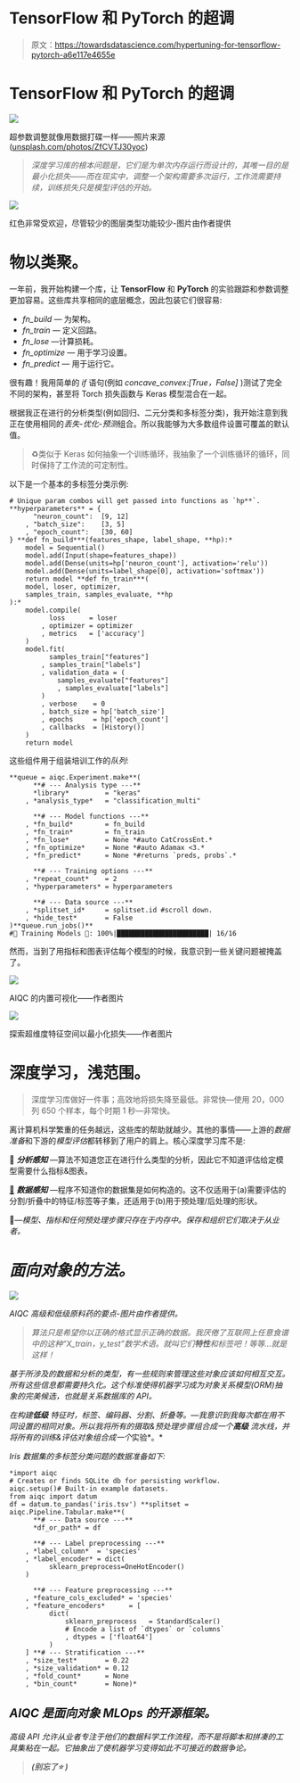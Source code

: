 # TensorFlow 和 PyTorch 的超调

> 原文：<https://towardsdatascience.com/hypertuning-for-tensorflow-pytorch-a6e117e4655e>

# TensorFlow 和 PyTorch 的超调

![](img/d89ff40f4abd6b03e497ece9509c1db7.png)

超参数调整就像用数据打碟一样——照片来源([unsplash.com/photos/ZfCVTJ30yoc](https://unsplash.com/photos/ZfCVTJ30yoc))

> *深度学习库的根本问题是，它们是为单次内存运行而设计的，其唯一目的是最小化损失——而在现实中，调整一个架构需要多次运行，工作流需要持续，训练损失只是模型评估的开始。*

![](img/49505c35ad8b5500724148007160421f.png)

红色非常受欢迎，尽管较少的图层类型功能较少-图片由作者提供

# 物以类聚。

一年前，我开始构建一个库，让 **TensorFlow** 和 **PyTorch** 的实验跟踪和参数调整更加容易。这些库共享相同的底层概念，因此包装它们很容易:

*   *fn_build —* 为架构。
*   *fn_train —* 定义回路。
*   *fn_lose* —计算损耗。
*   *fn_optimize —* 用于学习设置。
*   *fn_predict —* 用于运行它。

很有趣！我用简单的 *if* 语句(例如 *concave_convex:[True，False]* )测试了完全不同的架构，甚至将 Torch 损失函数与 Keras 模型混合在一起。

根据我正在进行的分析类型(例如回归、二元分类和多标签分类)，我开始注意到我正在使用相同的*丢失-优化-预测*组合。所以我能够为大多数组件设置可覆盖的默认值。

> ♻️类似于 Keras 如何抽象一个训练循环，我抽象了一个训练循环的循环，同时保持了工作流的可定制性。

以下是一个基本的多标签分类示例:

```
# Unique param combos will get passed into functions as `hp**`.
**hyperparameters** = {
      "neuron_count":  [9, 12]
    , "batch_size":    [3, 5]
    , "epoch_count":   [30, 60]
} **def fn_build***(features_shape, label_shape, **hp):*
    model = Sequential()
    model.add(Input(shape=features_shape))
    model.add(Dense(units=hp['neuron_count'], activation='relu'))
    model.add(Dense(units=label_shape[0], activation='softmax'))
    return model **def fn_train***(
    model, loser, optimizer, 
    samples_train, samples_evaluate, **hp
):*
    model.compile(
          loss      = loser
        , optimizer = optimizer
        , metrics   = ['accuracy']
    )
    model.fit(
          samples_train["features"]
        , samples_train["labels"]
        , validation_data = (
            samples_evaluate["features"]
            , samples_evaluate["labels"]
        )
        , verbose    = 0
        , batch_size = hp['batch_size']
        , epochs     = hp['epoch_count']
        , callbacks  = [History()]
    )
    return model
```

这些组件用于组装培训工作的*队列*:

```
**queue = aiqc.Experiment.make**(
      **# --- Analysis type ---**
      *library*         = "keras"
    , *analysis_type*   = "classification_multi"

      **# --- Model functions ---**
    , *fn_build*        = fn_build
    , *fn_train*        = fn_train
    , *fn_lose*         = None *#auto CatCrossEnt.*
    , *fn_optimize*     = None *#auto Adamax <3.*
    , *fn_predict*      = None *#returns `preds, probs`.*

      **# --- Training options ---**
    , *repeat_count*    = 2
    , *hyperparameters* = hyperparameters

      **# --- Data source ---**
    , *splitset_id*     = splitset.id #scroll down.
    , *hide_test*       = False
)**queue.run_jobs()**
#🔮 Training Models 🔮: 100%|███████████████████████| 16/16
```

然而，当到了用指标和图表评估每个模型的时候，我意识到一些关键问题被掩盖了。

![](img/5ca597b78d583f5df218d7617fb385e7.png)

AIQC 的内置可视化——作者图片

![](img/940e61c7caed31ce8fde2e32f4224be8.png)

探索超维度特征空间以最小化损失——作者图片

# 深度学习，浅范围。

> 深度学习库做好一件事；高效地将损失降至最低。非常快—使用 20，000 列 650 个样本，每个时期 1 秒—非常快。

离计算机科学繁重的任务越远，这些库的帮助就越少。其他的事情——上游的*数据准备*和下游的*模型评估*都转移到了用户的肩上。核心深度学习库不是:

🤔 ***分析感知*** —算法不知道您正在进行什么类型的分析，因此它不知道评估给定模型需要什么指标&图表。

[💾](https://emojipedia.org/floppy-disk/) ***数据感知*** —程序不知道你的数据集是如何构造的。这不仅适用于(a)需要评估的分割/折叠中的特征/标签等子集，还适用于(b)用于预处理/后处理的形状。

📂*—模型、指标和任何预处理步骤只存在于内存中。保存和组织它们取决于从业者。*

# *面向对象的方法。*

*![](img/78cad7239deaac4026ee35e4f5a0ff41.png)*

*AIQC 高级和低级原料药的要点-图片由作者提供。*

> *算法只是希望你以正确的格式显示正确的数据。我厌倦了互联网上任意食谱中的这种“X_train，y_test”数学术语。就叫它们**特性**和标签吧！等等…就是这样！*

*基于所涉及的数据和分析的类型，有一些规则来管理这些对象应该如何相互交互。所有这些信息都需要持久化。这个标准使得机器学习成为对象关系模型(ORM)抽象的完美候选，也就是关系数据库的 API。*

*在构建**低级** *特征时，标签、编码器、分割、折叠*等。—我意识到我每次都在用不同设置的相同对象。所以我将所有的摄取&预处理步骤组合成一个**高级** *流水线*，并将所有的训练&评估对象组合成一个*实验*。*

*Iris 数据集的多标签分类问题的数据准备如下:*

```
*import aiqc
# Creates or finds SQLite db for persisting workflow.
aiqc.setup()# Built-in example datasets.
from aiqc import datum
df = datum.to_pandas('iris.tsv') **splitset = aiqc.Pipeline.Tabular.make**(
      **# --- Data source ---**
      *df_or_path* = df

      **# --- Label preprocessing ---**
    , *label_column*  = 'species'
    , *label_encoder* = dict(
          sklearn_preprocess=OneHotEncoder()
    )

      **# --- Feature preprocessing ---**
    , *feature_cols_excluded* = 'species'
    , *feature_encoders*      = [
          dict(
              sklearn_preprocess   = StandardScaler()
              # Encode a list of `dtypes` or `columns`              
              , dtypes = ['float64'] 
          )
    ] **# --- Stratification ---**
    , *size_test*       = 0.22
    , *size_validation* = 0.12
    , *fold_count*      = None
    , *bin_count*       = None)*
```

## *AIQC 是面向对象 MLOps 的开源框架。*

**高级 API* 允许从业者专注于他们的数据科学工作流程，而不是将脚本和拼凑的工具集粘在一起。它抽象出了使机器学习变得如此不可接近的数据争论。*

> *[](https://github.com/aiqc/aiqc)**(别忘了⭐ )***